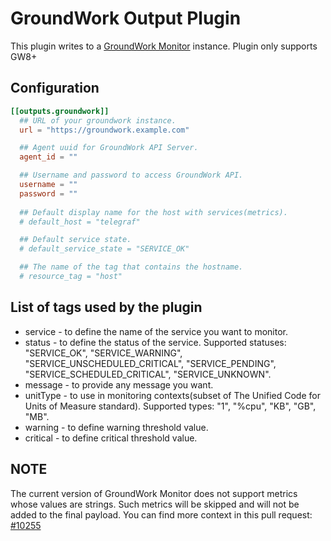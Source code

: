 # GroundWork Output Plugin

This plugin writes to a [GroundWork Monitor][1] instance. Plugin only supports GW8+

[1]: https://www.gwos.com/product/groundwork-monitor/

## Configuration

```toml
[[outputs.groundwork]]
  ## URL of your groundwork instance.
  url = "https://groundwork.example.com"

  ## Agent uuid for GroundWork API Server.
  agent_id = ""

  ## Username and password to access GroundWork API.
  username = ""
  password = ""
  
  ## Default display name for the host with services(metrics).
  # default_host = "telegraf"

  ## Default service state.
  # default_service_state = "SERVICE_OK"

  ## The name of the tag that contains the hostname.
  # resource_tag = "host"
```

## List of tags used by the plugin

* service  - to define the name of the service you want to monitor.
* status   - to define the status of the service. Supported statuses: "SERVICE_OK", "SERVICE_WARNING", "SERVICE_UNSCHEDULED_CRITICAL", "SERVICE_PENDING", "SERVICE_SCHEDULED_CRITICAL", "SERVICE_UNKNOWN".
* message  - to provide any message you want.
* unitType - to use in monitoring contexts(subset of The Unified Code for Units of Measure standard). Supported types: "1", "%cpu", "KB", "GB", "MB".
* warning  - to define warning threshold value.
* critical - to define critical threshold value.

## NOTE

The current version of GroundWork Monitor does not support metrics whose values are strings. Such metrics will be skipped and will not be added to the final payload. You can find more context in this pull request: [#10255]( https://github.com/influxdata/telegraf/pull/10255)
